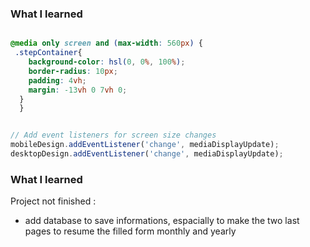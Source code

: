 

### What I learned



```html

```
```css
@media only screen and (max-width: 560px) {
 .stepContainer{
    background-color: hsl(0, 0%, 100%);
    border-radius: 10px;
    padding: 4vh;
    margin: -13vh 0 7vh 0;
  }
  }
```
```js

// Add event listeners for screen size changes
mobileDesign.addEventListener('change', mediaDisplayUpdate);
desktopDesign.addEventListener('change', mediaDisplayUpdate);

```

### What I learned

Project not finished : 
- add database to save informations, espacially to make the two last pages to resume the filled form monthly and yearly

